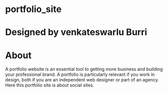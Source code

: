 # portfolio_site
# Designed by venkateswarlu Burri
# About
A portfolio website is an essential tool to getting more business and building your professional brand. A portfolio is particularly relevant if you work in design, both if you are an independent web designer or part of an agency. Here this portfolio site is about
social sites.

